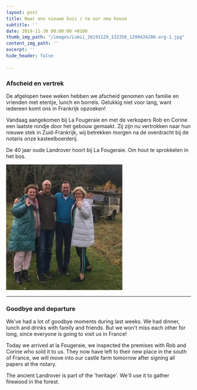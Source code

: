 ```yaml
---
layout: post
title: Naar ons nieuwe huis / to our new house
subtitle: ''
date: 2019-11-30 00:00:00 +0100
thumb_img_path: "/images/Lumii_20191129_132356_1299434286.org-1.jpg"
content_img_path: ''
excerpt: ''
hide_header: false

---
```

### Afscheid en vertrek

De afgelopen twee weken hebben we afscheid genomen van familie en vrienden met etentje, lunch en borrels. Gelukkig niet voor lang, want iedereen komt ons in Frankrijk opzoeken!

Vandaag aangekomen bij La Fougeraie en met de verkopers Rob en Corine een laatste rondje door het gebouw gemaakt. Zij zijn nu vertrokken naar hun nieuwe stek in Zuid-Frankrijk, wij betrekken morgen na de overdracht bij de notaris onze kasteelboerderij.

De 40 jaar oude Landrover hoort bij La Fougeraie. Om hout te sprokkelen in het bos.

![](/images/IMG_0380.JPG)

***

### Goodbye and departure

We've had a lot of goodbye moments during last weeks. We had dinner, lunch and drinks with family and friends. But we won't miss each other for long, since everyone is going to visit us in France!

Today we arrived at la Fougeraie, we inspected the premises with Rob and Corine who sold it to us. They now have left to their new place in the south of France, we will move into our castle farm tomorrow after signing all papers at the notary.

The ancient Landrover is part of the 'heritage'. We'll use it to gather firewood in the forest.